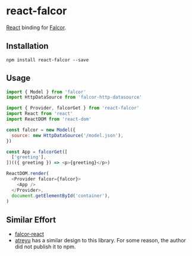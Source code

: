 # react-falcor

[React](https://github.com/facebook/react) binding for [Falcor](https://github.com/Netflix/falcor).

## Installation

```
npm install react-falcor --save
```

## Usage

<!-- eslint-env browser -->

```js
import { Model } from 'falcor'
import HttpDataSource from 'falcor-http-datasource'

import { Provider, falcorGet } from 'react-falcor'
import React from 'react'
import ReactDOM from 'react-dom'

const falcor = new Model({
  source: new HttpDataSource('/model.json'),
})

const App = falcorGet([
  ['greeting'],
])(({ greeting }) => <p>{greeting}</p>)

ReactDOM.render(
  <Provider falcor={falcor}>
    <App />
  </Provider>,
  document.getElementById('container'),
)
```

## Similar Effort

* [falcor-react](https://github.com/giovannicalo/falcor-react)
* [atreyu](https://github.com/ekosz/atreyu) has a similar design to this library. For some reason, the author did not publish it to npm.
